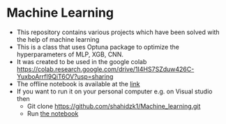 # Machine Learning
- This repository contains various projects which have been solved with the help of machine learning
- This is a class that uses Optuna package to optimize the hyperparameters of MLP, XGB, CNN.
- It was created to be used in the google colab https://colab.research.google.com/drive/1I4HS7SZduw426C-YuxboArrfI9QiT6OV?usp=sharing
- The offline notebook is available at the [link](https://github.com/shahidzk1/HP_OPT/blob/main/Higgs_challenge/HiggsBosonChallenge.ipynb)
- If you want to run it on your personal computer e.g. on Visual studio then
  - Git clone https://github.com/shahidzk1/Machine_learning.git
  - Run [the notebook](https://github.com/shahidzk1/Machine_learning/blob/main/HiggsBosonChallenge_personal_PC.ipynb)

